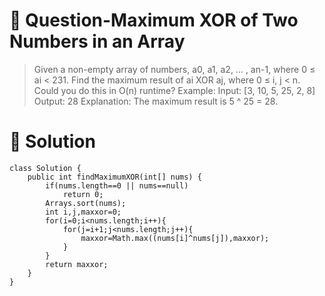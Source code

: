 # :japanese_goblin: Question-Maximum XOR of Two Numbers in an Array

> Given a non-empty array of numbers, a0, a1, a2, … , an-1, where 0 ≤ ai < 231.
> Find the maximum result of ai XOR aj, where 0 ≤ i, j < n.
> Could you do this in O(n) runtime?
> Example:
> Input: [3, 10, 5, 25, 2, 8]
> Output: 28
> Explanation: The maximum result is 5 ^ 25 = 28.

# :bento: Solution
```
class Solution {
    public int findMaximumXOR(int[] nums) {
        if(nums.length==0 || nums==null)
            return 0;
        Arrays.sort(nums);
        int i,j,maxxor=0;
        for(i=0;i<nums.length;i++){
            for(j=i+1;j<nums.length;j++){
                maxxor=Math.max((nums[i]^nums[j]),maxxor);
            }
        }
        return maxxor;
    }
}
```
